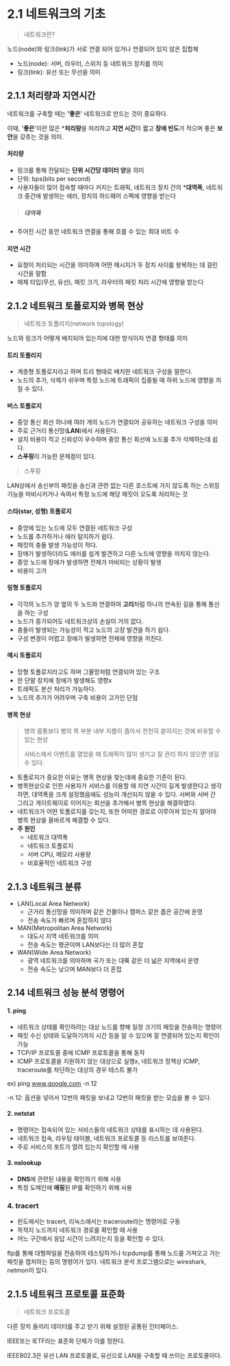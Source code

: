 # 2.1 네트워크의 기초

> 네트워크란?

노드(node)와 링크(link)가 서로 연결 되어 있거나 연결되어 있지 않은 집합체

- 노드(node): 서버, 라우터, 스위치 등 네트워크 장치를 의미
- 링크(link): 유선 또는 무선을 의미



## 2.1.1 처리량과 지연시간

네트워크를 구축할 때는 **'좋은**' 네트워크로 만드는 것이 중요하다.

이때, '**좋은**'이란 많은 ***처리량**을 처리하고 **지연 시간**이 짧고 **장애 빈도**가 적으며 좋은 **보안**을 갖추는 것을 의미.



#### 처리량

- 링크를 통해 전달되는 **단위 시간당 데이터 양**을 의미
- 단위: bps(bits per second)
- 사용자들이 많이 접속할 때마다 커지는 트래픽, 네트워크 장치 간의 ***대역폭**, 네트워크 중간에 발생하는 에러, 장치의 하드웨어 스펙에 영향을 받는다

> ##### 대역폭

- 주어진 시간 동안 네트워크 연결을 통해 흐를 수 있는 최대 비트 수



#### 지연 시간

- 요청이 처리되는 시간을 의미하며 어떤 메시지가 두 장치 사이를 왕복하는 데 걸린 시간을 말함
- 매체 타입(무선, 유선), 패킷 크기, 라우터의 패킷 처리 시간에 영향을 받는다



## 2.1.2 네트워크 토폴로지와 병목 현상

> 네트워크 토폴리지(network topology)

노드와 링크가 어떻게 배치되어 있는지에 대한 방식이자 연결 형태를 의미



#### 트리 토폴리지

- 계층형 토폴로지라고 하며 트리 형태로 배치한 네트워크 구성을 말한다.
- 노드의 추가, 삭제가 쉬우며 특정 노드에 트래픽이 집중될 때 하위 노드에 영향을 끼칠 수 있다.



#### 버스 토폴로지

- 중앙 통신 회선 하나에 여러 개의 노드가 연결되어 공유하는 네트워크 구성을 의미
- 주로 근거리 통신망(**LAN**)에서 사용된다.
- 설치 비용이 적고 신뢰성이 우수하며 중앙 통신 회선에 노드를 추가 삭제하는데 쉽다.
- **스푸핑**이 가능한 문제점이 있다.



> 스푸핑

LAN상에서 송신부의 패킷을 송신과 관련 없는 다른 호스트에 가지 않도록 하는 스위칭 기능을 마비시키거나 속여서 특정 노드에 해당 패킷이 오도록 처리하는 것



#### 스타(star, 성형) 토폴로지

- 중앙에 있는 노드에 모두 연결된 네트워크 구성
- 노드를 추가하거나 에러 탐지하기 쉽다.
- 패킷의 충돌 발생 가능성이 적다.
- 장애가 발생하더라도 에러를 쉽게 발견하고 다른 노드에 영향을 끼치지 않는다.
- 중앙 노드에 장애가 발생하면 전체가 마비되는 상황이 발생
- 비용이 고가



#### 링형 토폴로지

- 각각의 노드가 양 옆의 두 노드와 연결하여 **고리**처럼 하나의 연속된 길을 통해 통신을 하는 구성
- 노드가 증가되어도 네트워크상의 손실이 거의 없다.
- 충돌이 발생되는 가능성이 적고 노드의 고장 발견을 하기 쉽다.
- 구성 변경이 어렵고 장애가 발생하면 전체에 영향을 끼친다.



#### 메시 토폴로지

- 망형 토폴로지라고도 하며 그물망처럼 연결되어 있는 구조
- 한 단말 장치에 장애가 발생해도 영향x
- 트래픽도 분산 처리가 가능하다.
- 노드의 추가가 어려우며 구축 비용이 고가인 단점



#### 병목 현상

> 병의 몸통보다 병의 목 부분 내부 지름이 좁아서 천천히 쏟아지는 것에 비유할 수 있는 현상
>
> 서비스에서 이벤트를 열었을 때 트래픽이 많이 생기고 잘 관리 하지 않으면 생길 수 있다.

- 토폴로지가 중요한 이유는 병목 현상을 찾는데에 중요한 기준이 된다.
- 병목현상으로 인한 사용자가 서비스를 이용할 때 지연 시간이 길게 발생한다고 생각하면, 대역폭을 크게 설정했음에도 성능이 개선되지 않을 수 있다. 서버와 서버 간 그리고 게이트웨이로 이어지는 회선을 추가해서 병목 현상을 해결하였다.
- 네트워크가 어떤 토폴로지를 갖는지, 또한 어떠한 경로로 이루어져 있는지 알아야 병목 현상을 올바르게 해결할 수 있다.
- **주 원인**
  - 네트워크 대역폭
  - 네트워크 토폴로지
  - 서버 CPU, 메모리 사용량
  - 비효율적인 네트워크 구성



## 2.1.3 네트워크 분류

- LAN(Local Area Network)
  - 근거리 통신망을 의미하며 같은 건물이나 캠퍼스 같은 좁은 공간에 운영
  - 전송 속도가 빠르며 혼잡하지 않다
- MAN(Metropolitan Area Network)
  - 대도시 지역 네트워크를 의미
  - 전송 속도는 평균이며 LAN보다는 더 많이 혼잡
- WAN(Wide Area Network)
  - 광역 네트워크를 의마하며 국가 또는 대륙 같은 더 넓은 지역에서 운영
  - 전송 속도는 낮으며 MAN보다 더 혼잡



## 2.14 네트워크 성능 분석 명령어

#### 1. ping

- 네트워크 상태를 확인하려는 대상 노드를 향해 일정 크기의 패킷을 전송하는 명령어
- 패킷 수신 상태와 도달하기까지 시간 등을 알 수 있으며 잘 연결되어 있는지 확인이 가능
- TCP/IP 프로토콜 중에 ICMP 프로토콜을 통해 동작
- ICMP 프로토콜을 지원하지 않는 대상으로 실행x, 네트워크 정책상 ICMP, traceroute를 차단하는 대상의 경우 테스트 불가

ex) ping www.google.com -n 12

-n 12: 옵션을 넣어서 12번의 패킷을 보내고 12번의 패킷을 받는 모습을 볼 수 있다.



#### 2. netstat

- 명령어는 접속되어 있는 서비스들의 네트워크 상태를 표시하는 데 사용된다.
- 네트워크 접속, 라우팅 테이블, 네트워크 프로토콜 등 리스트를 보여준다.
- 주로 서비스의 포트가 열려 있는지 확인할 때 사용



#### 3. nslookup

- **DNS**에 관련된 내용을 확인하기 위해 사용
- 특정 도메인에 **매핑**된 IP를 확인하기 위해 사용



### 4. tracert

- 윈도에서는 tracert, 리눅스에서는 traceroute라는 명령어로 구동
- 목적지 노드까지 네트워크 경로를 확인할 때 사용
- 어느 구간에서 응답 시간이 느려지는지 등을 확인할 수 있다.



ftp를 통해 대형파일을 전송하여 테스팅하거나 tcpdump를 통해 노드를 가져오고 가는 패킷을 캡처하는 등의 명령어가 있다. 네트워크 분석 프로그램으로는 wireshark, netmon이 있다.



## 2.1.5 네트워크 프로토콜 표준화

> 네트워크 프로토콜

다른 장치 들끼리 데이터를 주고 받기 위해 설정된 공통된 인터페이스.

IEEE또는 IETF라는 표준화 단체가 이를 정한다.



IEEE802.3은 유선 LAN 프로토콜로, 유선으로 LAN을 구축할 때 쓰이는 프로토콜이다.